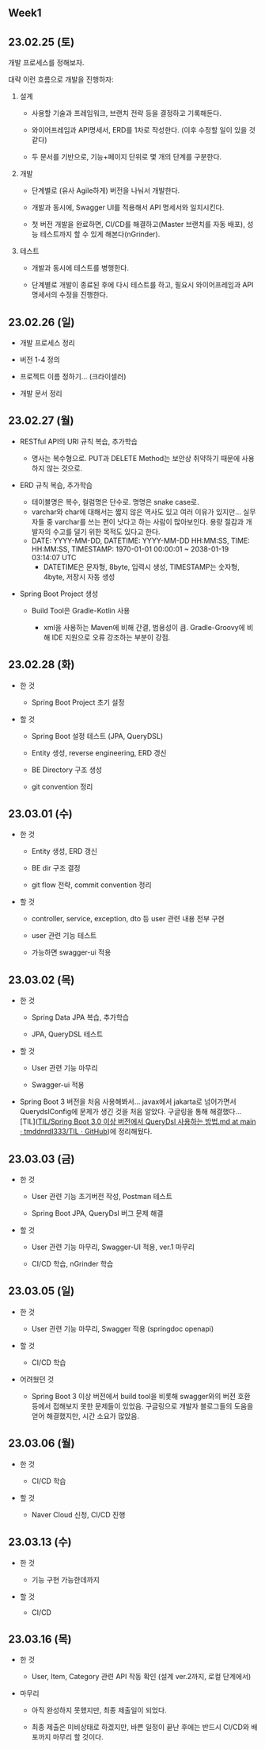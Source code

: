 ## Week1

## 23.02.25 (토)

개발 프로세스를 정해보자.

대략 이런 흐름으로 개발을 진행하자:

1. 설계
   
   - 사용할 기술과 프레임워크, 브랜치 전략 등을 결정하고 기록해둔다.
   
   - 와이어프레임과 API명세서, ERD를 1차로 작성한다. (이후 수정할 일이 있을 것 같다)
   
   - 두 문서를 기반으로, 기능+페이지 단위로 몇 개의 단계를 구분한다.

2. 개발
   
   - 단계별로 (유사 Agile하게) 버전을 나눠서 개발한다.
   
   - 개발과 동시에, Swagger UI를 적용해서 API 명세서와 일치시킨다.
   
   - 첫 버전 개발을 완료하면, CI/CD를 해결하고(Master 브랜치를 자동 배포), 성능 테스트까지 할 수 있게 해본다(nGrinder).

3. 테스트
   
   - 개발과 동시에 테스트를 병행한다.
   
   - 단계별로 개발이 종료된 후에 다시 테스트를 하고, 필요시 와이어프레임과 API 명세서의 수정을 진행한다.

## 23.02.26 (일)

- 개발 프로세스 정리

- 버전 1-4 정의

- 프로젝트 이름 정하기... (크라이셀러)

- 개발 문서 정리 

## 23.02.27 (월)

- RESTful API의 URI 규칙 복습, 추가학습
  
  - 명사는 복수형으로. PUT과 DELETE Method는 보안상 취약하기 때문에 사용하지 않는 것으로.

- ERD 규칙 복습, 추가학습
  
  - 테이블명은 복수, 컬럼명은 단수로. 명명은 snake case로.
  - varchar와 char에 대해서는 짧지 않은 역사도 있고 여러 이유가 있지만... 실무자들 중 varchar를 쓰는 편이 낫다고 하는 사람이 많아보인다. 용량 절감과 개발자의 수고를 덜기 위한 목적도 있다고 한다. 
  - DATE: YYYY-MM-DD, DATETIME: YYYY-MM-DD HH:MM:SS, TIME: HH:MM:SS, TIMESTAMP: 1970-01-01 00\:00:01 \~ 2038-01-19 03\:14:07 UTC
    - DATETIME은 문자형, 8byte, 입력시 생성, TIMESTAMP는 숫자형, 4byte, 저장시 자동 생성

- Spring Boot Project 생성
  
  - Build Tool은 Gradle-Kotlin 사용
    
    - xml을 사용하는 Maven에 비해 간결, 범용성이 큼. Gradle-Groovy에 비해 IDE 지원으로 오류 강조하는 부분이 강점.

## 23.02.28 (화)

- 한 것
  
  - Spring Boot Project 초기 설정

- 할 것
  
  - Spring Boot 설정 테스트 (JPA, QueryDSL)
  
  - Entity 생성, reverse engineering, ERD 갱신
  
  - BE Directory 구조 생성
  
  - git convention 정리

## 23.03.01 (수)

- 한 것
  
  - Entity 생성, ERD 갱신
  
  - BE dir 구조 결정
  
  - git flow 전략, commit convention 정리

- 할 것
  
  - controller, service, exception, dto 등 user 관련 내용 전부 구현
  
  - user 관련 기능 테스트
  
  - 가능하면 swagger-ui 적용

## 23.03.02 (목)

- 한 것
  
  - Spring Data JPA 복습, 추가학습
  
  - JPA, QueryDSL 테스트

- 할 것
  
  - User 관련 기능 마무리
  
  - Swagger-ui 적용

- Spring Boot 3 버전을 처음 사용해봐서... javax에서 jakarta로 넘어가면서 QuerydslConfig에 문제가 생긴 것을 처음 알았다. 구글링을 통해 해결했다... [TIL]([TIL/Spring Boot 3.0 이상 버전에서 QueryDsl 사용하는 방법.md at main · tmddnrdl333/TIL · GitHub](https://github.com/tmddnrdl333/TIL/blob/main/%EA%B3%B5%EB%B6%80/Spring%20Boot%203.0%20%EC%9D%B4%EC%83%81%20%EB%B2%84%EC%A0%84%EC%97%90%EC%84%9C%20QueryDsl%20%EC%82%AC%EC%9A%A9%ED%95%98%EB%8A%94%20%EB%B0%A9%EB%B2%95.md))에 정리해뒀다.

## 23.03.03 (금)

- 한 것
  
  - User 관련 기능 초기버전 작성, Postman 테스트
  
  - Spring Boot JPA, QueryDsl 버그 문제 해결

- 할 것
  
  - User 관련 기능 마무리, Swagger-UI 적용, ver.1 마무리
  
  - CI/CD 학습, nGrinder 학습

## 23.03.05 (일)

- 한 것
  
  - User 관련 기능 마무리, Swagger 적용 (springdoc openapi)

- 할 것
  
  - CI/CD 학습

- 어려웠던 것
  
  - Spring Boot 3 이상 버전에서 build tool을 비롯해 swagger와의 버전 호환 등에서 접해보지 못한 문제들이 있었음. 구글링으로 개발자 블로그들의 도움을 얻어 해결했지만, 시간 소요가 많았음.

## 23.03.06 (월)

- 한 것
  
  - CI/CD 학습

- 할 것
  
  - Naver Cloud 신청, CI/CD 진행 

## 23.03.13 (수)

- 한 것
  
  - 기능 구현 가능한데까지

- 할 것
  
  - CI/CD

## 23.03.16 (목)

- 한 것
  
  - User, Item, Category 관련 API 작동 확인 (설계 ver.2까지, 로컬 단계에서)

- 마무리
  
  - 아직 완성하지 못했지만, 최종 제출일이 되었다.
  
  - 최종 제출은 미비상태로 하겠지만, 바쁜 일정이 끝난 후에는 반드시 CI/CD와 배포까지 마무리 할 것이다.
